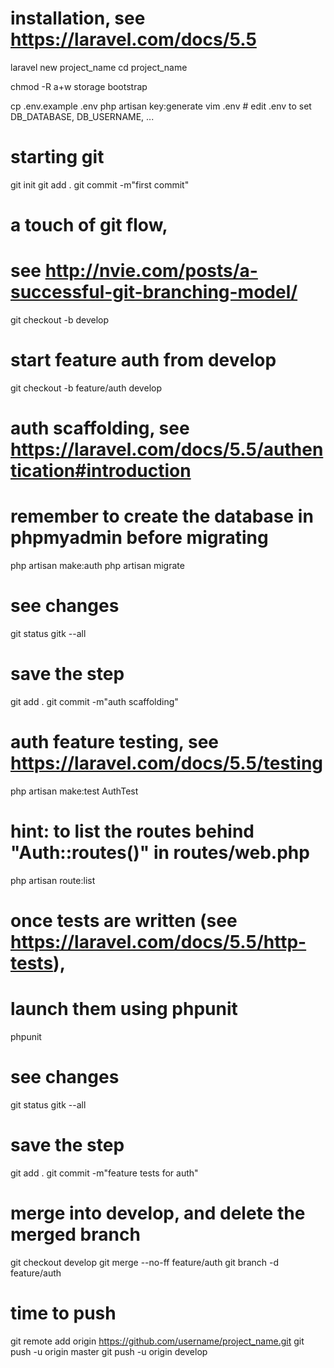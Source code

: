 # installation, see https://laravel.com/docs/5.5

laravel new project_name
cd project_name

chmod -R a+w storage bootstrap

cp .env.example .env
php artisan key:generate
vim .env # edit .env to set DB_DATABASE, DB_USERNAME, ...

# starting git

git init
git add .
git commit -m"first commit"

# a touch of git flow,
# see http://nvie.com/posts/a-successful-git-branching-model/

git checkout -b develop

# start feature auth from develop

git checkout -b feature/auth develop

# auth scaffolding, see https://laravel.com/docs/5.5/authentication#introduction
# remember to create the database in phpmyadmin before migrating

php artisan make:auth
php artisan migrate

# see changes

git status
gitk --all

# save the step

git add .
git commit -m"auth scaffolding"

# auth feature testing, see https://laravel.com/docs/5.5/testing

php artisan make:test AuthTest

# hint: to list the routes behind "Auth::routes()" in routes/web.php

php artisan route:list

# once tests are written (see https://laravel.com/docs/5.5/http-tests),
# launch them using phpunit

phpunit

# see changes

git status
gitk --all

# save the step

git add .
git commit -m"feature tests for auth"

# merge into develop, and delete the merged branch

git checkout develop
git merge --no-ff feature/auth
git branch -d feature/auth

# time to push

git remote add origin https://github.com/username/project_name.git
git push -u origin master
git push -u origin develop